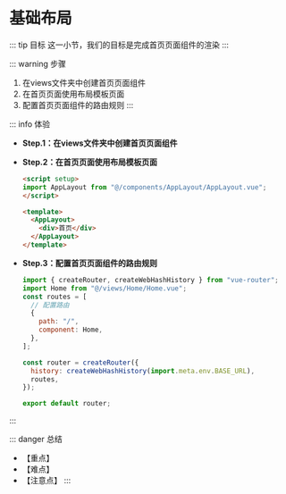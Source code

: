 # 基础布局

::: tip 目标
这一小节，我们的目标是完成首页页面组件的渲染
:::

::: warning 步骤

1. 在views文件夹中创建首页页面组件
2. 在首页页面使用布局模板页面
3. 配置首页页面组件的路由规则
:::

::: info 体验

* **Step.1：在views文件夹中创建首页页面组件**
* **Step.2：在首页页面使用布局模板页面**

  ```html
  <script setup>
  import AppLayout from "@/components/AppLayout/AppLayout.vue";
  </script>

  <template>
    <AppLayout>
      <div>首页</div>
    </AppLayout>
  </template>
  ```

* **Step.3：配置首页页面组件的路由规则**

  ```js
  import { createRouter, createWebHashHistory } from "vue-router";
  import Home from "@/views/Home/Home.vue";
  const routes = [
    // 配置路由
    {
      path: "/",
      component: Home,
    },
  ];
  
  const router = createRouter({
    history: createWebHashHistory(import.meta.env.BASE_URL),
    routes,
  });
  
  export default router;
  
  ```

:::

::: danger 总结

* 【重点】
* 【难点】
* 【注意点】
:::
